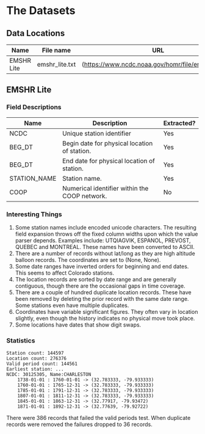 # The Datasets

## Data Locations

| Name       | File name      | URL   |
| ---------- | -------------- | ----- |
| EMSHR Lite | emshr_lite.txt | (https://www.ncdc.noaa.gov/homr/file/emshr_lite.txt) |

## EMSHR Lite

### Field Descriptions

| Name         | Description                                  | Extracted? |
| ----         | -----------                                  | ---------- |
| NCDC         | Unique station identifier                    | Yes        |
| BEG_DT       | Begin date for physical location of station. | Yes        |
| BEG_DT       | End date for physical location of station.   | Yes        |
| STATION_NAME | Station name.                                | Yes        |
| COOP         | Numerical identifier within the COOP network.| No         |                                | Yes |

### Interesting Things

1. Some station names include encoded unicode characters. The resulting field expansion throws off the fixed column widths upon which the value parser depends. Examples include: UTQIAGVIK, ESPANOL, PREVOST, QUEBEC and MONTREAL. These names have been converted to ASCII.
1. There are a number of records without lat/long as they are high altitude balloon records. The coordinates are set to (None, None).
1. Some date ranges have inverted orders for beginning and end dates. This seems to affect Colorado stations.
1. The location records are sorted by date range and are generally contiguous, though there are the occasional gaps in time coverage.
1. There are a couple of hundred duplicate location records. These have been removed by deleting the prior record with the same date range. Some stations even have multiple duplicates.
1. Coordinates have variable significant figures. They often vary in location slightly, even though the history indicates no physical move took place. 
1. Some locations have dates that show digit swaps.

### Statistics

```
Station count: 144597
Location count: 276376
Valid period count: 144561
Earliest station: ...
NCDC: 30125305, Name:CHARLESTON
    1738-01-01 : 1760-01-01 -> (32.783333, -79.933333)
    1760-01-01 : 1765-12-31 -> (32.783333, -79.933333)
    1785-01-01 : 1791-12-31 -> (32.783333, -79.933333)
    1807-01-01 : 1811-12-31 -> (32.783333, -79.933333)
    1845-01-01 : 1863-12-31 -> (32.77917, -79.93472)
    1871-01-01 : 1892-12-31 -> (32.77639, -79.92722)
```

There were 386 records that failed the valid periods test.
When duplicate records were removed the failures dropped to 36 records. 